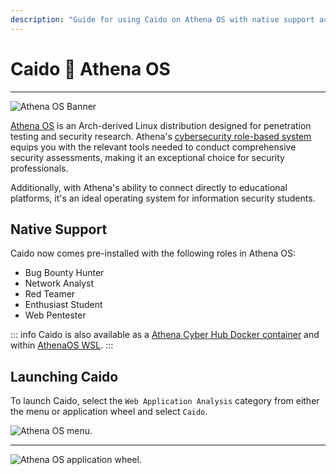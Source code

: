 ```yaml
---
description: "Guide for using Caido on Athena OS with native support across security roles and launch instructions for the penetration testing distribution."
---
```


# Caido :handshake: Athena OS

---

<img alt="Athena OS Banner" src="/_images/athena_os.png"/>

[Athena OS](https://athenaos.org/) is an Arch-derived Linux distribution designed for penetration testing and security research. Athena's [cybersecurity role-based system](https://athenaos.org/en/resources/athena-welcome/#cyber-security-roles) equips you with the relevant tools needed to conduct comprehensive security assessments, making it an exceptional choice for security professionals.

Additionally, with Athena's ability to connect directly to educational platforms, it's an ideal operating system for information security students.

## Native Support

Caido now comes pre-installed with the following roles in Athena OS:

- Bug Bounty Hunter
- Network Analyst
- Red Teamer
- Enthusiast Student
- Web Pentester

::: info
Caido is also available as a [Athena Cyber Hub Docker container](https://athenaos.org/en/resources/cyber-hub/) and within [AthenaOS WSL](https://athenaos.org/en/wsl/wsl/).
:::

## Launching Caido

To launch Caido, select the `Web Application Analysis` category from either the menu or application wheel and select `Caido`.

<img alt="Athena OS menu." src="/_images/athena_os_desktop.png" center/>

---

<img alt="Athena OS application wheel." src="/_images/athena_os_wheel.png" center/>
